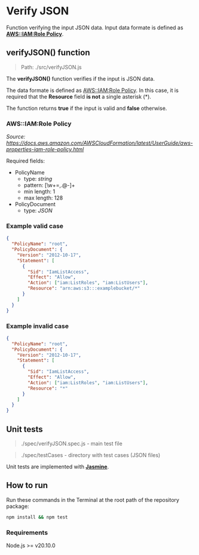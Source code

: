 # Verify JSON

Function verifying the input JSON data.
Input data formate is defined as **[AWS::IAM:Role Policy](https://docs.aws.amazon.com/AWSCloudFormation/latest/UserGuide/aws-properties-iam-role-policy.html)**.

## verifyJSON() function

> Path: ./src/verifyJSON.js

The **verifyJSON()** function verifies if the input is JSON data.

The data formate is defined as [AWS::IAM:Role Policy](https://docs.aws.amazon.com/AWSCloudFormation/latest/UserGuide/aws-properties-iam-role-policy.html).
In this case, it is required that the **Resource** field **is not** a single asterisk (\*).

The function returns **true** if the input is valid and **false** otherwise.

### AWS::IAM:Role Policy

_Source: https://docs.aws.amazon.com/AWSCloudFormation/latest/UserGuide/aws-properties-iam-role-policy.html_

Required fields:

- PolicyName
  - type: _string_
  - pattern: [\w+=,.@-]+
  - min length: 1
  - max length: 128
- PolicyDocument
  - type: _JSON_

### Example valid case

```json
{
  "PolicyName": "root",
  "PolicyDocument": {
    "Version": "2012-10-17",
    "Statement": [
      {
        "Sid": "IamListAccess",
        "Effect": "Allow",
        "Action": ["iam:ListRoles", "iam:ListUsers"],
        "Resource": "arn:aws:s3:::examplebucket/*"
      }
    ]
  }
}
```

### Example invalid case

```json
{
  "PolicyName": "root",
  "PolicyDocument": {
    "Version": "2012-10-17",
    "Statement": [
      {
        "Sid": "IamListAccess",
        "Effect": "Allow",
        "Action": ["iam:ListRoles", "iam:ListUsers"],
        "Resource": "*"
      }
    ]
  }
}
```

## Unit tests

> ./spec/verifyJSON.spec.js - main test file

> ./spec/testCases - directory with test cases (JSON files)

Unit tests are implemented with **[Jasmine](https://jasmine.github.io/index.html)**.

## How to run

Run these commands in the Terminal at the root path of the repository package:

```sh
npm install && npm test
```

### Requirements

Node.js >= v20.10.0
